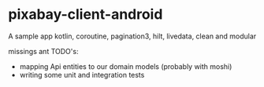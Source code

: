 # pixabay-client-android
A sample app kotlin, coroutine, pagination3, hilt, livedata, clean and modular 


missings ant TODO's:

- mapping Api entities to our domain models (probably with moshi)
- writing some unit and integration tests
